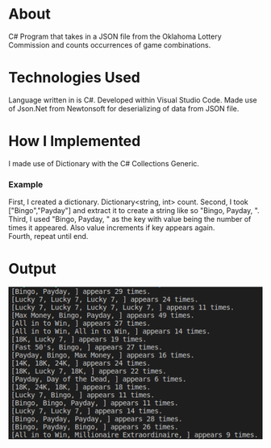 # About
C# Program that takes in a JSON file from the Oklahoma Lottery Commission and counts occurrences of game combinations.

# Technologies Used
Language written in is C#. Developed within Visual Studio Code. Made use of Json.Net from Newtonsoft for deserializing of data from JSON file.

# How I Implemented
I made use of Dictionary with the C# Collections Generic.

### Example
First, I created a dictionary. Dictionary<string, int> count.
Second, I took ["Bingo","Payday"] and extract it to create a string like so "Bingo, Payday, ".\
Third, I used "Bingo, Payday, " as the key with value being the number of times it appeared. Also value increments if key appears again.\
Fourth, repeat until end.

# Output
![Screen of output](https://github.com/tonyern/oklahoma-lottery-game/blob/master/assets/output.png)
